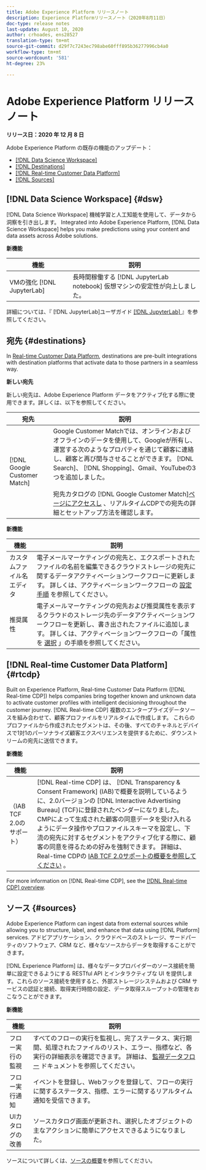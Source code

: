 ```yaml
---
title: Adobe Experience Platform リリースノート
description: Experience Platformリリースノート（2020年8月11日）
doc-type: release notes
last-update: August 10, 2020
author: crhoades, ens28527
translation-type: tm+mt
source-git-commit: d29f7c7243ec798abe60fff895b36277996cb4a0
workflow-type: tm+mt
source-wordcount: '581'
ht-degree: 23%

---
```



# Adobe Experience Platform リリースノート

**リリース日：2020 年 12 月 8 日**

Adobe Experience Platform の既存の機能のアップデート：

- [[!DNL Data Science Workspace]](#dsw)
- [[!DNL Destinations]](#destinations)
- [[!DNL Real-time Customer Data Platform]](#rtcdp)
- [[!DNL Sources]](#sources)

## [!DNL Data Science Workspace] {#dsw}

[!DNL Data Science Workspace] 機械学習と人工知能を使用して、データから洞察を引き出します。 Integrated into Adobe Experience Platform, [!DNL Data Science Workspace] helps you make predictions using your content and data assets across Adobe solutions.

**新機能**

| 機能 | 説明 |
| ------- | ----------- |
| VMの強化 [!DNL JupyterLab] | 長時間稼働する [!DNL JupyterLab notebook] 仮想マシンの安定性が向上しました。 |

詳細については、『 [!DNL JupyterLab]ユーザガイド [[!DNL JupyterLab] ](../../data-science-workspace/jupyterlab/overview.md)』を参照してください。

## 宛先 {#destinations}

In [Real-time Customer Data Platform](../../rtcdp/overview.md), destinations are pre-built integrations with destination platforms that activate data to those partners in a seamless way.

**新しい宛先**

新しい宛先は、Adobe Experience Platform データをアクティブ化する際に使用できます。詳しくは、以下を参照してください。

| 宛先 | 説明 |
|--- | ---|
| [!DNL Google Customer Match] | Google Customer Matchでは、オンラインおよびオフラインのデータを使用して、Googleが所有し、運営する次のようなプロパティを通じて顧客に連絡し、顧客と再び関与させることができます。 [!DNL Search]、 [!DNL Shopping]、Gmail、YouTubeの3つを追加しました。 <br><br> 宛先カタログの [!DNL Google Customer Match][ページにアクセスし](../../destinations/catalog/advertising/google-customer-match.md) 、リアルタイムCDPでの宛先の詳細とセットアップ方法を確認します。 |

**新機能**

| 機能 | 説明 |
|------- | -----------|
| カスタムファイル名エディタ | 電子メールマーケティングの宛先と、エクスポートされたファイルの名前を編集できるクラウドストレージの宛先に関するデータアクティベーションワークフローに更新します。 詳しくは、アクティベーションワークフローの [ 設定手順](../../destinations/ui/activate-destinations.md#configure) を参照してください。 |
| 推奨属性 | 電子メールマーケティングの宛先および推奨属性を表示するクラウドのストレージ先のデータアクティベーションワークフローを更新し、書き出されたファイルに追加します。 詳しくは、アクティベーションワークフローの「属性を [選択](../../destinations/ui/activate-destinations.md#select-attributes) 」の手順を参照してください。 |

## [!DNL Real-time Customer Data Platform] {#rtcdp}

Built on Experience Platform, Real-time Customer Data Platform ([!DNL Real-time CDP]) helps companies bring together known and unknown data to activate customer profiles with intelligent decisioning throughout the customer journey. [!DNL Real-time CDP] 複数のエンタープライズデータソースを組み合わせて、顧客プロファイルをリアルタイムで作成します。 これらのプロファイルから作成されたセグメントは、その後、すべてのチャネルとデバイスで1対1のパーソナライズ顧客エクスペリエンスを提供するために、ダウンストリームの宛先に送信できます。

**新機能**

| 機能 | 説明 |
| ------- | ----------- |
| （IAB TCF 2.0のサポート） | [!DNL Real-time CDP] は、 [!DNL Transparency & Consent Framework] (IAB)で概要を説明しているように、2.0バージョンの [!DNL Interactive Advertising Bureau] (TCF)に登録されたベンダーになりました。 CMPによって生成された顧客の同意データを受け入れるようにデータ操作やプロファイルスキーマを設定し、下流の宛先に対するセグメントをアクティブ化する際に、顧客の同意を得るための好みを強制できます。 詳細は、Real-time CDPの [IAB TCF 2.0サポートの概要を参照してください](../../rtcdp/privacy/iab/overview.md) 。 |

For more information on [!DNL Real-time CDP], see the [[!DNL Real-time CDP] overview](../../rtcdp/overview.md).

## ソース {#sources}

Adobe Experience Platform can ingest data from external sources while allowing you to structure, label, and enhance that data using [!DNL Platform] services. アドビアプリケーション、クラウドベースのストレージ、サードパーティのソフトウェア、CRM など、様々なソースからデータを取得することができます。

[!DNL Experience Platform] は、様々なデータプロバイダーのソース接続を簡単に設定できるようにする RESTful API とインタラクティブな UI を提供します。これらのソース接続を使用すると、外部ストレージシステムおよび CRM サービスの認証と接続、取得実行時間の設定、データ取得スループットの管理をおこなうことができます。

**新機能**

| 機能 | 説明 |
| ------- | ----------- |
| フロー実行の監視 | すべてのフローの実行を監視し、完了ステータス、実行期間、処理されたファイルのリスト、エラー、指標など、各実行の詳細表示を確認できます。 詳細は、 [監視データフロー](../../sources/tutorials/ui/monitor.md) ドキュメントを参照してください。 |
| フロー実行通知 | イベントを登録し、Webフックを登録して、フローの実行に関するステータス、指標、エラーに関するリアルタイム通知を受信できます。 |
| UIカタログの改善 | ソースカタログ画面が更新され、選択したオブジェクトの主なアクションに簡単にアクセスできるようになりました。 |

ソースについて詳しくは、[ソースの概要](../../sources/home.md)を参照してください。